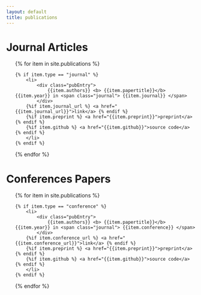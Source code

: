 ```yaml
---
layout: default
title: publications
---
```

<h1> Journal Articles </h1>
<ul>
{% for item in site.publications %}

    {% if item.type == "journal" %}
        <li> 
            <div class="pubEntry">
                {{item.authors}} <b> {{item.papertitle}}</b> {{item.year}} in <span class="journal"> {{item.journal}} </span>
            </div> 
        {%if item.journal_url %} <a href="{{item.journal_url}}">link</a> {% endif %} 
        {%if item.preprint %} <a href="{{item.preprint}}">preprint</a> {% endif %}
        {%if item.github %} <a href="{{item.github}}">source code</a>  {% endif %}
        </li>
    {% endif %}

{% endfor %}
</ul>

<h1> Conferences Papers </h1>
<ul>
{% for item in site.publications %}

    {% if item.type == "conference" %}
        <li> 
            <div class="pubEntry">
                {{item.authors}} <b> {{item.papertitle}}</b> {{item.year}} in <span class="journal"> {{item.conference}} </span>
            </div> 
        {%if item.conference_url %} <a href="{{item.conference_url}}">link</a> {% endif %} 
        {%if item.preprint %} <a href="{{item.preprint}}">preprint</a> {% endif %}
        {%if item.github %} <a href="{{item.github}}">source code</a>  {% endif %}
        </li>
    {% endif %}

{% endfor %}
</ul>